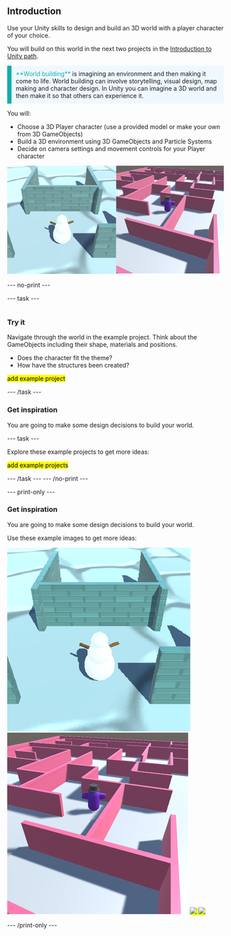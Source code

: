 ## Introduction

Use your Unity skills to design and build an 3D world with a player character of your choice. 

You will build on this world in the next two projects in the [Introduction to Unity path](https://projects.raspberrypi.org/en/raspberrypi/unity-intro).

<p style="border-left: solid; border-width:10px; border-color: #0faeb0; background-color: aliceblue; padding: 10px;">
<span style="color: #0faeb0">**World building**</span> is imagining an environment and then making it come to life. World building can involve storytelling, visual design, map making and character design. In Unity you can imagine a 3D world and then make it so that others can experience it. 
</p>

You will:
+ Choose a 3D Player character (use a provided model or make your own from 3D GameObjects)
+ Build a 3D environment using 3D GameObjects and Particle Systems
+ Decide on camera settings and movement controls for your Player character

![A strip of Game view images from four different projects. A snow scene, a maze, a minigame world and a car circuit.](images/examples.png)

--- no-print ---

--- task ---

<div style="display: flex; flex-wrap: wrap">
<div style="flex-basis: 175px; flex-grow: 1">  

### Try it 

Navigate through the world in the example project. Think about the GameObjects including their shape, materials and positions. 
+ Does the character fit the theme? 
+ How have the structures been created? 

<mark>add example project</mark>

--- /task ---

### Get inspiration 

You are going to make some design decisions to build your world.

--- task ---

Explore these example projects to get more ideas:

<mark>add example projects</mark>

--- /task ---
--- /no-print ---

--- print-only ---

### Get inspiration 

You are going to make some design decisions to build your world.

Use these example images to get more ideas:

![](images/snow-world.png)
![](images/maze-world.png)
<mark> ![](images/car-circuit.png) </mark>
<mark> ![](images/minigame.png) </mark>

--- /print-only ---

